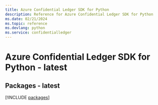 ```yaml
---
title: Azure Confidential Ledger SDK for Python
description: Reference for Azure Confidential Ledger SDK for Python
ms.date: 02/21/2024
ms.topic: reference
ms.devlang: python
ms.service: confidentialledger
---
```

# Azure Confidential Ledger SDK for Python - latest
## Packages - latest
[!INCLUDE [packages](confidential-ledger-index.md)]